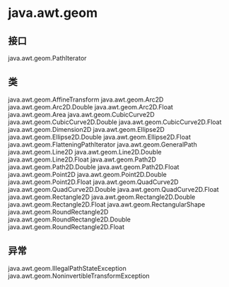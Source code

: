 # java.awt.geom

## 接口

java.awt.geom.PathIterator

## 类

java.awt.geom.AffineTransform
java.awt.geom.Arc2D
java.awt.geom.Arc2D.Double
java.awt.geom.Arc2D.Float
java.awt.geom.Area
java.awt.geom.CubicCurve2D
java.awt.geom.CubicCurve2D.Double
java.awt.geom.CubicCurve2D.Float
java.awt.geom.Dimension2D
java.awt.geom.Ellipse2D
java.awt.geom.Ellipse2D.Double
java.awt.geom.Ellipse2D.Float
java.awt.geom.FlatteningPathIterator
java.awt.geom.GeneralPath
java.awt.geom.Line2D
java.awt.geom.Line2D.Double
java.awt.geom.Line2D.Float
java.awt.geom.Path2D
java.awt.geom.Path2D.Double
java.awt.geom.Path2D.Float
java.awt.geom.Point2D
java.awt.geom.Point2D.Double
java.awt.geom.Point2D.Float
java.awt.geom.QuadCurve2D
java.awt.geom.QuadCurve2D.Double
java.awt.geom.QuadCurve2D.Float
java.awt.geom.Rectangle2D
java.awt.geom.Rectangle2D.Double
java.awt.geom.Rectangle2D.Float
java.awt.geom.RectangularShape
java.awt.geom.RoundRectangle2D
java.awt.geom.RoundRectangle2D.Double
java.awt.geom.RoundRectangle2D.Float

## 异常

java.awt.geom.IllegalPathStateException
java.awt.geom.NoninvertibleTransformException




